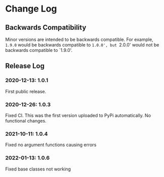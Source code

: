 # Change Log

## Backwards Compatibility

Minor versions are intended to be backwards compatible. For example, `1.9.0` would be backwards compatible to `1.0.0', but `2.0.0' would not be backwards compatible to `1.9.0'.

## Release Log

### 2020-12-13: 1.0.1

First public release.

### 2020-12-26: 1.0.3

Fixed CI. This was the first version uploaded to PyPi automatically. No functional changes.

### 2021-10-11: 1.0.4

Fixed no argument functions causing errors

### 2022-01-13: 1.0.6

Fixed base classes not working
